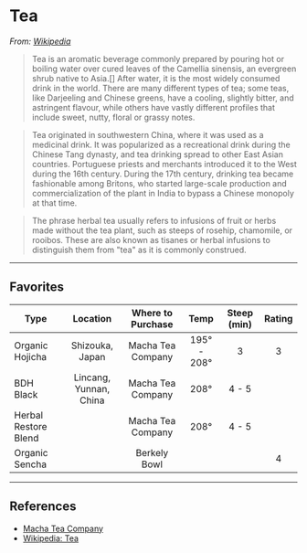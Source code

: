 # Tea

*From: [Wikipedia](https://en.wikipedia.org/wiki/Tea)*

> Tea is an aromatic beverage commonly prepared by pouring hot or boiling water over cured leaves of the Camellia sinensis, an evergreen shrub native to Asia.[] After water, it is the most widely consumed drink in the world. There are many different types of tea; some teas, like Darjeeling and Chinese greens, have a cooling, slightly bitter, and astringent flavour, while others have vastly different profiles that include sweet, nutty, floral or grassy notes.

> Tea originated in southwestern China, where it was used as a medicinal drink. It was popularized as a recreational drink during the Chinese Tang dynasty, and tea drinking spread to other East Asian countries. Portuguese priests and merchants introduced it to the West during the 16th century. During the 17th century, drinking tea became fashionable among Britons, who started large-scale production and commercialization of the plant in India to bypass a Chinese monopoly at that time.

> The phrase herbal tea usually refers to infusions of fruit or herbs made without the tea plant, such as steeps of rosehip, chamomile, or rooibos. These are also known as tisanes or herbal infusions to distinguish them from "tea" as it is commonly construed.

---

## Favorites

| Type                 |        Location        | Where to Purchase |    Temp     | Steep (min) | Rating |
|----------------------|:----------------------:|:-----------------:|:-----------:|:-----------:|:------:|
| Organic Hojicha      |    Shizouka, Japan     | Macha Tea Company | 195° - 208° |      3      |   3    |
| BDH Black            | Lincang, Yunnan, China | Macha Tea Company |    208°     |    4 - 5    |        |
| Herbal Restore Blend |                        | Macha Tea Company |    208°     |    4 - 5    |        |
| Organic Sencha       |                        |   Berkely Bowl    |             |             |   4    |

---

## References

-   [Macha Tea Company](http://www.machateacompany.com)
-   [Wikipedia: Tea](https://en.wikipedia.org/wiki/Tea)
